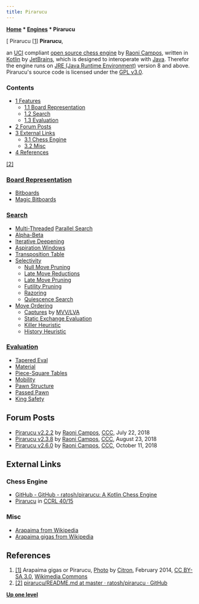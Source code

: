 ```yaml
---
title: Pirarucu
---
```

**[Home](Home "Home") \* [Engines](Engines "Engines") \* Pirarucu**



[ Pirarucu <a id="cite-note-1" href="#cite-ref-1">[1]</a>
**Pirarucu**,  

an [UCI](UCI "UCI") compliant [open source chess engine](Category:Open_Source "Category:Open Source") by [Raoni Campos](index.php?title=Raoni_Campos&action=edit&redlink=1 "Raoni Campos (page does not exist)"), written in [Kotlin](https://en.wikipedia.org/wiki/Kotlin_(programming_language)) by [JetBrains](https://en.wikipedia.org/wiki/JetBrains), which is designed to interoperate with [Java](Java "Java").
Therefor the engine runs on [JRE (Java Runtime Environment)](https://en.wikipedia.org/wiki/Java_virtual_machine#Java_Runtime_Environment) version 8 and above.
Pirarucu's source code is licensed under the [GPL v3.0](Free_Software_Foundation#GPL "Free Software Foundation").



### Contents


* [1 Features](#features)
	+ [1.1 Board Representation](#board-representation)
	+ [1.2 Search](#search)
	+ [1.3 Evaluation](#evaluation)
* [2 Forum Posts](#forum-posts)
* [3 External Links](#external-links)
	+ [3.1 Chess Engine](#chess-engine)
	+ [3.2 Misc](#misc)
* [4 References](#references)






<a id="cite-note-2" href="#cite-ref-2">[2]</a>



### [Board Representation](Board_Representation "Board Representation")


* [Bitboards](Bitboards "Bitboards")
* [Magic Bitboards](Magic_Bitboards "Magic Bitboards")


### [Search](Search "Search")


* [Multi-Threaded](Thread "Thread") [Parallel Search](Parallel_Search "Parallel Search")
* [Alpha-Beta](Alpha-Beta "Alpha-Beta")
* [Iterative Deepening](Iterative_Deepening "Iterative Deepening")
* [Aspiration Windows](Aspiration_Windows "Aspiration Windows")
* [Transposition Table](Transposition_Table "Transposition Table")
* [Selectivity](Selectivity "Selectivity")
	+ [Null Move Pruning](Null_Move_Pruning "Null Move Pruning")
	+ [Late Move Reductions](Late_Move_Reductions "Late Move Reductions")
	+ [Late Move Pruning](Futility_Pruning#MoveCountBasedPruning "Futility Pruning")
	+ [Futility Pruning](Futility_Pruning "Futility Pruning")
	+ [Razoring](Razoring "Razoring")
	+ [Quiescence Search](Quiescence_Search "Quiescence Search")
* [Move Ordering](Move_Ordering "Move Ordering")
	+ [Captures](Captures "Captures") by [MVV/LVA](MVV-LVA "MVV-LVA")
	+ [Static Exchange Evaluation](Static_Exchange_Evaluation "Static Exchange Evaluation")
	+ [Killer Heuristic](Killer_Heuristic "Killer Heuristic")
	+ [History Heuristic](History_Heuristic "History Heuristic")


### [Evaluation](Evaluation "Evaluation")


* [Tapered Eval](Tapered_Eval "Tapered Eval")
* [Material](Material "Material")
* [Piece-Square Tables](Piece-Square_Tables "Piece-Square Tables")
* [Mobility](Mobility "Mobility")
* [Pawn Structure](Pawn_Structure "Pawn Structure")
* [Passed Pawn](Passed_Pawn "Passed Pawn")
* [King Safety](King_Safety "King Safety")


## Forum Posts


* [Pirarucu v2.2.2](http://www.talkchess.com/forum3/viewtopic.php?f=2&t=68050) by [Raoni Campos](index.php?title=Raoni_Campos&action=edit&redlink=1 "Raoni Campos (page does not exist)"), [CCC](CCC "CCC"), July 22, 2018
* [Pirarucu v2.3.8](http://www.talkchess.com/forum3/viewtopic.php?f=2&t=68288) by [Raoni Campos](index.php?title=Raoni_Campos&action=edit&redlink=1 "Raoni Campos (page does not exist)"), [CCC](CCC "CCC"), August 23, 2018
* [Pirarucu v2.6.0](http://www.talkchess.com/forum3/viewtopic.php?f=2&t=68629) by [Raoni Campos](index.php?title=Raoni_Campos&action=edit&redlink=1 "Raoni Campos (page does not exist)"), [CCC](CCC "CCC"), October 11, 2018


## External Links


### Chess Engine


* [GitHub - GitHub - ratosh/pirarucu: A Kotlin Chess Engine](https://github.com/ratosh/pirarucu)
* [Pirarucu](https://ccrl.chessdom.com/ccrl/4040/cgi/compare_engines.cgi?family=Pirarucu&print=Rating+list&print=Results+table&print=LOS+table&print=Ponder+hit+table&print=Eval+difference+table&print=Comopp+gamenum+table&print=Overlap+table&print=Score+with+common+opponents) in [CCRL 40/15](CCRL "CCRL")


### Misc


* [Arapaima from Wikipedia](https://en.wikipedia.org/wiki/Arapaima)
* [Arapaima gigas from Wikipedia](https://en.wikipedia.org/wiki/Arapaima_gigas)


## References


1. <a id="cite-ref-1" href="#cite-note-1">[1]</a> Arapaima gigas or Pirarucu, [Photo](https://commons.wikimedia.org/wiki/File:Arapaima_gigas_captivity.jpg) by [Citron](https://commons.wikimedia.org/wiki/User:Citron), February 2014, [CC BY-SA 3.0](https://creativecommons.org/licenses/by-sa/3.0/), [Wikimedia Commons](https://en.wikipedia.org/wiki/Wikimedia_Commons)
2. <a id="cite-ref-2" href="#cite-note-2">[2]</a> [pirarucu/README.md at master · ratosh/pirarucu · GitHub](https://github.com/ratosh/pirarucu/blob/master/README.md)

**[Up one level](Engines "Engines")**







 
